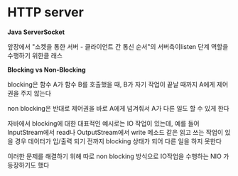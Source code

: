 # HTTP server

**Java ServerSocket**

앞장에서 "소켓을 통한 서버 - 클라이언트 간 통신 순서"의 서버측이listen 단계 역할을 수행하기 위한클   래스



**Blocking vs Non-Blocking**

blocking은 함수 A가 함수 B를 호출했을 때, B가 자기 작업이 끝날 때까지 A에게 제어권을 주지 않는다

non blocking은 반대로 제어권을 바로 A에게 넘겨줘서 A가 다른 일도 할 수 있게 한다

자바에서 blocking에 대한 대표적인 예시로는 IO 작업이 있는데, 예를 들어 InputStream에서 read나 OutputStream에서 write 메소드 같은 읽고 쓰는 작업이 있을 경우 데이터가 입/출력 되기 전까지 blocking 상태가 되어 다른 일을 하지 못한다

이러한 문제를 해결하기 위해 따로 non blocking 방식으로 IO작업을 수행하는 NIO 가 등장하기도 했다








